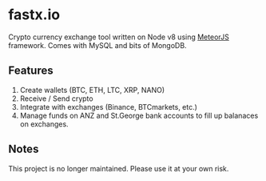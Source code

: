 # fastx.io

Crypto currency exchange tool written on Node v8 using [MeteorJS](https://www.meteor.com/install) framework. Comes with MySQL and bits of MongoDB.

## Features

1) Create wallets (BTC, ETH, LTC, XRP, NANO)
2) Receive / Send crypto 
3) Integrate with exchanges (Binance, BTCmarkets, etc.)
4) Manage funds on ANZ and St.George bank accounts to fill up balanaces on exchanges.

## Notes

This project is no longer maintained. Please use it at your own risk.
